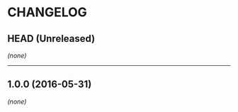CHANGELOG
=========

## HEAD (Unreleased)
_(none)_

--------------------

## 1.0.0 (2016-05-31)
_(none)_

